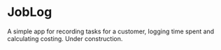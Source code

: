 # JobLog

A simple app for recording tasks for a customer, logging time spent and calculating costing. Under construction.
